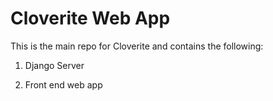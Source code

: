 Cloverite Web App
===

This is the main repo for Cloverite and contains the following:

1. Django Server

2. Front end web app
